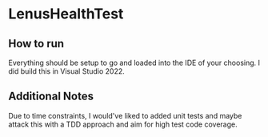 # LenusHealthTest

## How to run
Everything should be setup to go and loaded into the IDE of your choosing. I did build this in Visual Studio 2022.

## Additional Notes
Due to time constraints, I would've liked to added unit tests and maybe attack this with a TDD approach and aim for high test code coverage.
